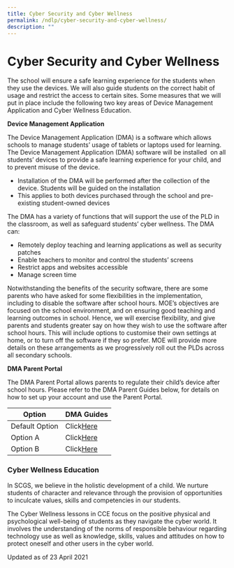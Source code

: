 ```yaml
---
title: Cyber Security and Cyber Wellness
permalink: /ndlp/cyber-security-and-cyber-wellness/
description: ""
---
```

# **Cyber Security and Cyber Wellness**

The school will ensure a safe learning experience for the students when they use the devices. We will also guide students on the correct habit of usage and restrict the access to certain sites. Some measures that we will put in place include the following two key areas of Device Management Application and Cyber Wellness Education.

**Device Management Application**

The Device Management Application (DMA) is a software which allows schools to manage students’ usage of tablets or laptops used for learning. The Device Management Application (DMA) software will be installed  on all students’ devices to provide a safe learning experience for your child, and to prevent misuse of the device.

*   Installation of the DMA will be performed after the collection of the device. Students will be guided on the installation
*   This applies to both devices purchased through the school and pre-existing student-owned devices

The DMA has a variety of functions that will support the use of the PLD in the classroom, as well as safeguard students’ cyber wellness. The DMA can:

*   Remotely deploy teaching and learning applications as well as security patches
*   Enable teachers to monitor and control the students’ screens
*   Restrict apps and websites accessible
*   Manage screen time

Notwithstanding the benefits of the security software, there are some parents who have asked for some flexibilities in the implementation, including to disable the software after school hours. MOE’s objectives are focused on the school environment, and on ensuring good teaching and learning outcomes in school. Hence, we will exercise flexibility, and give parents and students greater say on how they wish to use the software after school hours. This will include options to customise their own settings at home, or to turn off the software if they so prefer. MOE will provide more details on these arrangements as we progressively roll out the PLDs across all secondary schools.

**DMA Parent Portal**

The DMA Parent Portal allows parents to regulate their child’s device after school hours. Please refer to the DMA Parent Guides below, for details on how to set up your account and use the Parent Portal.

| Option 	| DMA Guides 	|
|---	|---	|
| Default Option 	| Click[Here](/files/DMA-Parent-Guide-v2-Default-iPadOS.pdf) 	|
| Option A 	| Click[Here](/files/DMA-Parent-Guide-v2-Option-A-iPadOS.pdf) 	|
| Option B 	| Click[Here](/files/DMA-Parent-Guide-v2-Option-B-iPadOS.pdf) 	|

### **Cyber Wellness Education** 

In SCGS, we believe in the holistic development of a child. We nurture students of character and relevance through the provision of opportunities to inculcate values, skills and competencies in our students.

The Cyber Wellness lessons in CCE focus on the positive physical and psychological well-being of students as they navigate the cyber world. It involves the understanding of the norms of responsible behaviour regarding technology use as well as knowledge, skills, values and attitudes on how to protect oneself and other users in the cyber world. 

Updated as of 23 April 2021